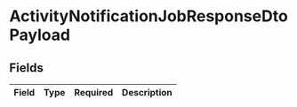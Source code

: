 # ActivityNotificationJobResponseDtoPayload


## Fields

| Field       | Type        | Required    | Description |
| ----------- | ----------- | ----------- | ----------- |